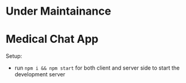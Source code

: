 # ****Under Maintainance****

# Medical Chat App

Setup:
- run ```npm i && npm start``` for both client and server side to start the development server